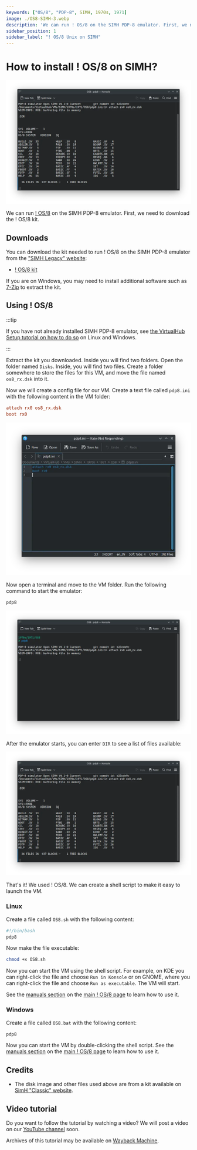 ```yaml
---
keywords: ["OS/8", "PDP-8", SIMH, 1970s, 1971]
image: ./OS8-SIMH-3.webp
description: 'We can run ! OS/8 on the SIMH PDP-8 emulator. First, we need to download the ! OS/8 kit. You can download the kit needed to run ! OS/8 on the SIMH PDP-8 emulator from the "SIMH Legacy" website:'
sidebar_position: 1
sidebar_label: "! OS/8 Unix on SIMH"
---
```


# How to install ! OS/8 on SIMH?

![SIMH PDP-8 emulator with ! OS/8](./OS8-SIMH-3.webp)

We can run [! OS/8](/1970s/1971/os8) on the SIMH PDP-8 emulator. First, we need to download the ! OS/8 kit.

## Downloads

You can download the kit needed to run ! OS/8 on the SIMH PDP-8 emulator from the ["SIMH Legacy" website](http://simh.trailing-edge.com/):

- [! OS/8 kit](http://simh.trailing-edge.com/kits/os8swre.tar.Z)

If you are on Windows, you may need to install additional software such as [7-Zip](https://www.7-zip.org/) to extract the kit.

## Using ! OS/8

:::tip

If you have not already installed SIMH PDP-8 emulator, see [the VirtualHub Setup tutorial on how to do so](https://setup.virtualhub.eu.org/simh-pdp8/) on Linux and Windows.

:::

Extract the kit you downloaded. Inside you will find two folders. Open the folder named `Disks`. Inside, you will find two files. Create a folder somewhere to store the files for this VM, and move the file named `os8_rx.dsk` into it.

Now we will create a config file for our VM. Create a text file called `pdp8.ini` with the following content in the VM folder:

```ini
attach rx0 os8_rx.dsk
boot rx0
```

![pdp8.ini](./OS8-SIMH-1.webp)

Now open a terminal and move to the VM folder. Run the following command to start the emulator:

```bash
pdp8
```

![pdp8](./OS8-SIMH-2.webp)

After the emulator starts, you can enter `DIR` to see a list of files available:

![List of files in ! OS/8](./OS8-SIMH-3.webp)

That's it! We used ! OS/8. We can create a shell script to make it easy to launch the VM.

### Linux

Create a file called `OS8.sh` with the following content:

```bash
#!/bin/bash
pdp8
```

Now make the file executable:

```bash
chmod +x OS8.sh
```

Now you can start the VM using the shell script. For example, on KDE you can right-click the file and choose `Run in Konsole` or on GNOME, where you can right-click the file and choose `Run as executable`. The VM will start.

See the [manuals section](/1970s/1971/os8/#manuals) on the [main ! OS/8 page](/1970s/1971/os8/) to learn how to use it.

### Windows

Create a file called `OS8.bat` with the following content:

```bash
pdp8
```

Now you can start the VM by double-clicking the shell script. See the [manuals section](/1970s/1971/os8/#manuals) on the [main ! OS/8 page](/1970s/1971/os8/) to learn how to use it.

## Credits

- The disk image and other files used above are from a kit available on [SimH "Classic" website](http://simh.trailing-edge.com/).

## Video tutorial

Do you want to follow the tutorial by watching a video? We will post a video on our [YouTube channel](https://www.youtube.com/@virtua1hub) soon.

Archives of this tutorial may be available on [Wayback Machine](https://web.archive.org/web/*/https://virtualhub.eu.org/1970s/1971/os8/simh/).
